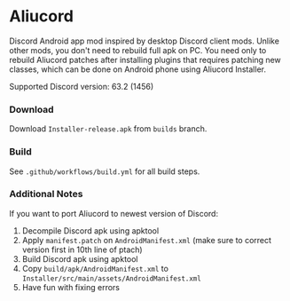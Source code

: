 # Aliucord
Discord Android app mod inspired by desktop Discord client mods. Unlike other mods, you don't need to rebuild full apk on PC. You need only to rebuild Aliucord patches after installing plugins that requires patching new classes, which can be done on Android phone using Aliucord Installer.

Supported Discord version: 63.2 (1456)

### Download
Download `Installer-release.apk` from `builds` branch.

### Build
See `.github/workflows/build.yml` for all build steps.

### Additional Notes
If you want to port Aliucord to newest version of Discord:
1. Decompile Discord apk using apktool
2. Apply `manifest.patch` on `AndroidManifest.xml` (make sure to correct version first in 10th line of ptach)
3. Build Discord apk using apktool
4. Copy `build/apk/AndroidManifest.xml` to `Installer/src/main/assets/AndroidManifest.xml`
5. Have fun with fixing errors
